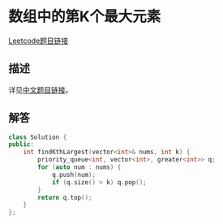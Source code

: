 # 数组中的第K个最大元素

[Leetcode题目链接](https://leetcode.com/problems/kth-largest-element-in-an-array/description/)

## 描述

详见[中文题目链接](https://leetcode.cn/problems/kth-largest-element-in-an-array/)。

## 解答

```C++
class Solution {
public:
    int findKthLargest(vector<int>& nums, int k) {
        priority_queue<int, vector<int>, greater<int>> q;
        for (auto num : nums) {
            q.push(num);
            if (q.size() > k) q.pop();
        }
        return q.top();
    }
};
```
